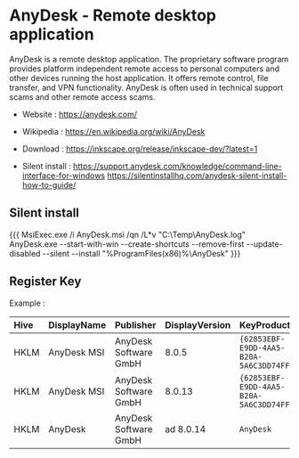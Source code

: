 # AnyDesk - Remote desktop application

AnyDesk is a remote desktop application.
The proprietary software program provides platform independent remote access to personal computers and other devices running the host application.
It offers remote control, file transfer, and VPN functionality.
AnyDesk is often used in technical support scams and other remote access scams.

* Website : https://anydesk.com/
* Wikipedia : https://en.wikipedia.org/wiki/AnyDesk

* Download : https://inkscape.org/release/inkscape-dev/?latest=1
* Silent install : https://support.anydesk.com/knowledge/command-line-interface-for-windows
  https://silentinstallhq.com/anydesk-silent-install-how-to-guide/


## Silent install

{{{
MsiExec.exe /i AnyDesk.msi /qn /L*v "C:\Temp\AnyDesk.log"
AnyDesk.exe --start-with-win --create-shortcuts --remove-first --update-disabled --silent --install "%ProgramFiles(x86)%\AnyDesk"
}}}


## Register Key

Example :

 | Hive | DisplayName | Publisher | DisplayVersion | KeyProduct | UninstallExe |
 |:---- |:----------- |:--------- |:-------------- |:---------- |:------------ |
 | HKLM | AnyDesk MSI | AnyDesk Software GmbH | 8.0.5     | `{62853EBF-E9DD-4AA5-B20A-5A6C3DD74FF3}` | `MsiExec.exe /X{62853EBF-E9DD-4AA5-B20A-5A6C3DD74FF3}` |
 | HKLM | AnyDesk MSI | AnyDesk Software GmbH | 8.0.13    | `{62853EBF-E9DD-4AA5-B20A-5A6C3DD74FF3}` | `MsiExec.exe /X{62853EBF-E9DD-4AA5-B20A-5A6C3DD74FF3}` |
 | HKLM | AnyDesk     | AnyDesk Software GmbH | ad 8.0.14 | `AnyDesk` | `"C:\Program Files (x86)\AnyDesk\AnyDesk.exe" --uninstall` |
